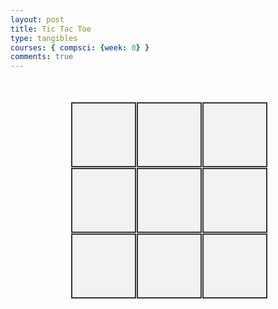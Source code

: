 ```yaml
---
layout: post 
title: Tic Tac Toe 
type: tangibles
courses: { compsci: {week: 0} }
comments: true
---
```


  <style>
    .game-board {
      display: grid;
      grid-template-columns: repeat(3, 100px);
      grid-template-rows: repeat(3, 100px);
      gap: 5px;
      justify-content: center;
      margin-top: 50px;
    }
    .cell {
      width: 100px;
      height: 100px;
      background-color: #f2f2f2;
      display: flex;
      justify-content: center;
      align-items: center;
      font-size: 2em;
      cursor: pointer;
      border: 2px solid #333;
    }
    .message {
      text-align: center;
      font-size: 1.5em;
      margin-top: 20px;
    }
    .play-again {
    display: none;
    margin-top: 20px;
    padding: 20px 40px;
    font-size: 1.5em;
    cursor: pointer;
    background-color: transparent; /* Initial transparent */
    color: white;
    border: none;
    position: absolute;
    top: 50%;
    left: 50%;
    transform: translate(-50%, -50%);
    border-radius: 10px;
    box-shadow: 0px 4px 10px rgba(0, 0, 0, 0.2);
    }
  </style>

  <div class="game-board">
    <div class="cell" data-index="0"></div>
    <div class="cell" data-index="1"></div>
    <div class="cell" data-index="2"></div>
    <div class="cell" data-index="3"></div>
    <div class="cell" data-index="4"></div>
    <div class="cell" data-index="5"></div>
    <div class="cell" data-index="6"></div>
    <div class="cell" data-index="7"></div>
    <div class="cell" data-index="8"></div>
  </div>

  <div class="message"></div>
  <button class="play-again">Play Again</button>

  <script>
    const cells = document.querySelectorAll('.cell');
    const message = document.querySelector('.message');
    const playAgainButton = document.querySelector('.play-again');
    let currentPlayer = 'X';
    let board = Array(9).fill(null);
    let isGameActive = true;

    const winningConditions = [
      [0, 1, 2],
      [3, 4, 5],
      [6, 7, 8],
      [0, 3, 6],
      [1, 4, 7],
      [2, 5, 8],
      [0, 4, 8],
      [2, 4, 6],
    ];

    function checkWinner() {
      for (const condition of winningConditions) {
        const [a, b, c] = condition;
        if (board[a] && board[a] === board[b] && board[a] === board[c]) {
          isGameActive = false;
          return board[a];
        }
      }
      if (!board.includes(null)) return 'Draw';
      return null;
    }

    function handleClick(e) {
      const index = e.target.dataset.index;
      if (!isGameActive || board[index]) return;

      board[index] = currentPlayer;
      e.target.textContent = currentPlayer;

      if (currentPlayer === 'X') {
        e.target.style.color = 'red';
      } else {
        e.target.style.color = 'blue';
      }

      const winner = checkWinner();
      if (winner) {
        message.textContent = winner === 'Draw' ? "It's a draw!" : `${winner} wins!`;
        isGameActive = false;
        playAgainButton.style.display = 'block';
      } else {
        currentPlayer = currentPlayer === 'X' ? 'O' : 'X';
      }
    }

    function resetGame() {
      board = Array(9).fill(null);
      isGameActive = true;
      currentPlayer = 'X';
      cells.forEach(cell => {
        cell.textContent = '';
        cell.style.color = '';
      });
      message.textContent = '';
      playAgainButton.style.display = 'none';
    }

    cells.forEach(cell => cell.addEventListener('click', handleClick));
    playAgainButton.addEventListener('click', resetGame);
  </script>